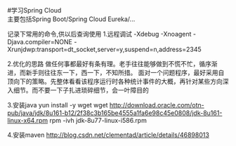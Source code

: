 #学习Spring Cloud  
主要包括Spring Boot/Spring Cloud Eureka/...



记录下常用的命令,供以后查询使用
1.远程调试
    -Xdebug -Xnoagent -Djava.compiler=NONE -Xrunjdwp:transport=dt_socket,server=y,suspend=n,address=2345
    
2.优化的思路
    做任何事都最好有条有理。老手往往能够做到不慌不忙，循序渐进，而新手则往往东一下，西一下，不知所措。
    面对一个问题程序，最好采用自顶向下的策略。先整体看看该程序运行时各种统计事件的大概，再针对某些方向深入细节。而不要一下子扎进琐碎细节，会一叶障目的
    
3.安装java
  yun install -y wget 
  wget http://download.oracle.com/otn-pub/java/jdk/8u161-b12/2f38c3b165be4555a1fa6e98c45e0808/jdk-8u161-linux-x64.rpm
  rpm -ivh jdk-8u77-linux-i586.rpm

4.安装maven
  http://blog.csdn.net/clementad/article/details/46898013
